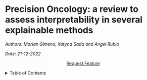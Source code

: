 
# **Precision Oncology: a review to assess interpretability in several explainable methods**
_Authors: Marian Gimeno, Katyna Sada and Angel Rubio_

_Date: 21-12-2022_

  <p align="center">
    <a href="https://github.com/KatynaSada/InterpretableAIReview/issues">Request Feature</a>
  </p>

<!-- TABLE OF CONTENTS -->
<details>
  <summary>Table of Contents</summary>
  <ol>
    <li>
      <a href="#about-the-project">About The Project</a>
      <ul>
        <li><a href="#built-with">Built With</a></li>
      </ul>
    </li>
    <li>
      
<!-- ABOUT THE PROJECT -->
# About The Project

 <p align="center"><img src="images/network.png" width="700" alt="Logo"></p>

Great efforts have been made to develop Precision Medicine (PM)-based treatments using Machine Learning. In this field, where the goal is to provide the optimal treatment for each patient based on his/her medical history and genomic characteristics, it is not sufficient to make excellent predictions. The challenge is to understand and trust the model's decisions while also being able to easily implement it. However, one of the issues with machine learning algorithms -particularly deep learning- is their lack of interpretability. This review compares six different machine learning methods to provide guidance for defining interpretability by focusing on: Accuracy, Multi-omics Capability, Explainability, and Implementability. Our selection of algorithms includes tree, regression, and kernel based methods, which we selected for their ease of interpretation for the clinician. We also included two novel explainable methods in the comparison. No significant differences in accuracy were observed when comparing the methods, but an improvement was observed when using gene expression instead of mutational status as input for these methods. We concentrated on the current intriguing challenge: model comprehension and ease of use. Our comparison suggests that the tree-based methods are the most interpretable of those tested.
      
<p align="right">(<a href="#About-The-Project">back to top</a>)</p>


### Built With

*   <a href="https://www.python.org/">
      <img src="images/python.png" width="110" alt="python" >
    </a>

<p align="right">(<a href="#About-The-Project">back to top</a>)</p>

## Loading Libraries and Packages

The first part is to load all the libraries and external functions that are required for the analysis.

```{r}

library(readxl)
library(RColorBrewer)
library(matrixStats)
library(partykit)
library(glmnet)
library(BOSO)


source("Code_Analysis/XAIfunctions_NV.R")

library(impute)
library(knitr)
library(reticulate)
library(readxl)
library(readr)
library(limma)
library(ggplot2)
library(ggpubr)
library(ggsci)
library(matrixStats)
library(maftools)
library(qvalue)
library(tibble)
library(Rtsne)
library(IHW)
library(matrixStats)
library(pheatmap)
library(DT)
library("dplyr")
library(tictoc)

source("./MOM/2022-05-24_MOM_source_Functions.R")
source("./MOM/predictMOM_ALL.R")

```




##  Load Data

Then, we will load all the data for the analysis.
Data selected was the BeatAML cohort for which we had mutational data, drug sensitivity data and gene expression data.

```{r}
# Load mutational data

gene_variants<-read_excel("./data/input/41586_2018_623_MOESM3_ESM.xlsx",
                          sheet="Table S7-Variants for Analysis")
clinical <- read_excel("./data/input/41586_2018_623_MOESM3_ESM.xlsx",
                       sheet = "Tabe S5-Clinical Summary")

# Load drug sensitivity data

Drug_response<-read_excel("./data/input/41586_2018_623_MOESM3_ESM.xlsx",
                          sheet="Table S10-Drug Responses")

# Load gene expression data

Expression <- read_excel("./data/input/41586_2018_623_MOESM3_ESM.xlsx",
                         sheet = "Table S8-Gene Counts RPKM")


```

## Pre-processing drug and mutational information 
Now it is time to pre-process the data in order to obtain two different matrices, a matrix containing all patients and their mutations available and a second matrix containing all patients and their sensitivity to the different drugs.
For doing so, we will impute the missing values in the drug matrix.

<details><summary>Click to expand</summary>


### Building the drug matrix

```{r}
# Build Drug Matrix

Drug<-matrix(data="NA",nrow=length(unique(Drug_response$inhibitor)), 
             ncol=length(unique(Drug_response$lab_id)))

colnames(Drug)<-as.character(unique(Drug_response$lab_id))
rownames(Drug)<-unique(Drug_response$inhibitor)


for(i in as.character(unique(Drug_response$lab_id))){
  ind<-which(Drug_response$lab_id==i)
  D<-as.character(Drug_response$inhibitor[ind])
  Drug[D, i]<-Drug_response$ic50[ind]
}

#Identifying missing values

is.na(Drug) <- Drug == "NA"

#change number formatting

for(i in 2:(dim(Drug)[2]-1)){
  Drug[,i]<-as.numeric(as.character(Drug[,i]))
}

```
### Building the mutations matrix

```{r}
Mutations<-matrix(0, nrow=length(unique(gene_variants$labId)), 
                  ncol=length(unique(gene_variants$symbol)))

rownames(Mutations)<-as.character(unique(gene_variants$labId))
colnames(Mutations)<-as.character(unique(gene_variants$symbol))


for(i in as.character(unique(gene_variants$labId))){
  jj<-unique(as.character(gene_variants$symbol[which(gene_variants$labId==i)]))
  Mutations[i, jj]<-1  
}

# Add Translocations 

translocations_clinical<-clinical[,c("LabId","specificDxAtAcquisition")][grep("AML with inv", clinical$specificDxAtAcquisition),]

translocations_clinical<-rbind(translocations_clinical,clinical[,c("LabId","specificDxAtAcquisition")][grep("AML with t", clinical$specificDxAtAcquisition),])

trans<-as.character(unique(translocations_clinical$specificDxAtAcquisition))
add<-matrix(0, nrow=nrow(Mutations), ncol=length(trans))
colnames(add)<-trans
rownames(add)<-rownames(Mutations)

for(j in colnames(add)){
  p<-translocations_clinical$LabId[which(translocations_clinical$specificDxAtAcquisition ==j)]
  p<-p[which(p %in% rownames(add))]
  add[p,j]<-1
}

trans<-sapply(trans, function(X){unlist(strsplit(X, split = "; "))[2]})
colnames(add)<-trans
Mutations<-cbind(Mutations,add)

```

### Unifying imputed Drug and Mutation matrices with common patients

```{r}
Drug_2<-as.matrix(t(Drug))
Mutations<-as.matrix(Mutations)

# impute missing values

if (sum(is.na(Drug_2))>0){
  Drug_3<-Drug_2[-which((rowSums(is.na(Drug_2))/dim(Drug_2)[2])>0.8),
                 -which((colSums(is.na(Drug_2))/dim(Drug_2)[1])>0.7)]
  Out<-impute.knn(as.matrix(Drug_3), k = 10, rowmax = 0.8, 
                  colmax = 0.75, maxp = 1500, rng.seed=362436069)
  Drug_4<-Out$data[, -which(colnames(Out$data) %in% c("Elesclomol","JNJ-7706621"))]
  
}else{
  Drug_4<-Drug_2[, -which(colnames(Drug_2) %in% c("Elesclomol","JNJ-7706621"))]
}


# Combining Drug and mutational Data
patients<-rownames(Mutations)[which(rownames(Mutations) %in% rownames(Drug_4))]

mut<-Mutations[patients,colSums(Mutations[patients, ])>0]
mut2<-mut[, colSums(mut)>0.01*length(patients)]

sum(colSums(mut2)<1)
rm(mut)

drug<-Drug_4[patients,]
drug<-log10(drug)-1
drug <- t(t(drug) - colMeans(drug, na.rm=T))
maximum_drug_correction<-max(drug,na.rm = T)
drug<-drug-maximum_drug_correction


# Tidying up the variables

rm(list = c("Drug_2", "Drug_3", "Drug_4", "Drug_response", "Mutations", "gene_variants"))
rm(list = c("Out", "translocations_clinical", "clinical", "add", "Drug"))
```

### Pre-process gene expresison information

```{r}
# Keep genes with the largest variance
ngenes <- 1000
Expression <- as.data.frame(Expression)
rownames(Expression) <- Expression[,2]
Expression <- Expression[,-c(1,2)]
OldExpression <- as.matrix(Expression)
sdevs <- rowSds(OldExpression)
# sdevs <- rowMedians(OldExpression)

Keep <- which(order(sdevs, decreasing = T) <= ngenes)
Expression <- Expression[Keep,]

commonPatients <- intersect(rownames(drug), colnames(Expression))

```

### Create variables for model training

```{r}
C <- drug - min(drug)
X <- mut2

Y <- exp(-.5*C) # Convert weights into pseudoprobabilities for Multinomial
Y <- Y /rowSums(Y) # Probabilities sum up one
```

</details>





## Comparison of methods with Cross-Validation

We performed a 5-fold cross-validation using the BeatAML dataset.
We trained all models with genetic variants data from 319 patients, dividing the cohort between the training samples 4-folds and testing samples the selected 1-fold.
Each of the folds were tested, and the predicted IC50\* for the 5-fold testing was compared for all the methods and compared against the Oracle -the drug with the optimum IC50\*.

We calculated the Oracle as the minimum IC50\* value for each patient.

Results from MOM and KRL were directly loaded into the workspace due to the computing limitations in R.

<details><summary>Click to expand</summary>

```{r}
set.seed(2022)
Folds <- 5
Groups <- sample(1:Folds, nrow(C), replace = T)
TratamientoMnLassoMut <- TratamientoLassoMut <- TratamientoTreeMut <- TratamientoTreeMut1 <- rep(NA, length(Groups))

for (group in 1:Folds) {
  cat("Fold: ", group, "\n")
  Dejar <- Groups != group
  Quitar <- !Dejar
  
  # TreesMut
  cat("TreesMut\n")
  treeMut <- trainTreeMut(X[Dejar,], C[Dejar,], minbucket = 10)
  TratamientoTreeMut[Quitar] <- predictTreeMut(treeMut,C[Quitar,], X[Quitar,])

  # TreesMut sqrt
  cat("TreesMut sqrt\n")
  treeMut1 <- trainTreeMut(X[Dejar,], (C[Dejar,])^.5, minbucket = 10)
  TratamientoTreeMut1[Quitar] <- predictTreeMut(treeMut1,C[Quitar,], X[Quitar,])

  # Using MnLasso
  cat("Multinomial Lasso Mut\n")
  MnLassoMut <- trainMnLasso(X[Dejar,], Y[Dejar,])
  TratamientoMnLassoMut[Quitar] <- predictMnLasso(MnLassoMut,X[Quitar,])

  # Using Lasso
  cat("Lasso Mut\n")
  LassoMut <- trainLasso(X[Dejar,], C[Dejar,])
  TratamientoLassoMut[Quitar] <- predictLasso(LassoMut,X[Quitar,])

}

# Use same groups as previously
TratamientoBOSOMut <- rep(NA, length(Groups))

for (group in 1:Folds) {
  cat("Fold: ", group, "\n")
  Dejar <- Groups != group
  Quitar <- !Dejar
  BOSOMut <- trainBOSO(X[Dejar,], C[Dejar,],maxVarsBlock = 10, standardize=F, IC = "eBIC")
  TratamientoBOSOMut[Quitar] <- predictBOSO(BOSOMut, X[Quitar,])
}

load("./data/output/mom_COMPARISON.RData")

# KRL
KRL_results_cv <- read_csv("data/output/KRL_results_5cv_samples_prediction.csv")
KRL_all<-read_csv("data/output/KRL_results_all_samples_prediction.csv")

KRL_results_cv<-KRL_results_cv[which(KRL_results_cv$Patients %in% rownames(mut2)),]
KRL_all<-KRL_all[which(KRL_all$Patients %in% rownames(mut2)),]

KRL_results_cv<-KRL_results_cv[which(KRL_results_cv$DrugName %in% colnames(drug)),]
KRL_all<-KRL_all[which(KRL_all$DrugName %in% colnames(drug)),]


KRL_all$`Best Drug`<-KRL_all$`Best Drug`+1
KRL_results_cv$Drug<-KRL_results_cv$Drug+1


KRL_all$IC50<-C[cbind(KRL_all$Patients, KRL_all$DrugName)]
KRL_results_cv$IC50<-C[cbind(KRL_results_cv$Patients, KRL_results_cv$DrugName)]


TratamientoOracle <- apply(C, 1, which.min)
```

### Plotting BeatAML Cross-validation Results and comparing means difference

```{r}

Tratamiento_plot<-data.frame(Method="ORACLE", IC50=C[cbind(1:nrow(C),TratamientoOracle)])
Tratamiento_plot<-rbind(Tratamiento_plot,data.frame(Method="TreeMut", IC50=C[cbind(1:nrow(C), TratamientoTreeMut)]))
Tratamiento_plot<-rbind(Tratamiento_plot,data.frame(Method="TreeMutSqrt", IC50=C[cbind(1:nrow(C), TratamientoTreeMut1)]))
Tratamiento_plot<-rbind(Tratamiento_plot,data.frame(Method="Multinomial", IC50=C[cbind(1:nrow(C), TratamientoMnLassoMut)]))
Tratamiento_plot<-rbind(Tratamiento_plot,data.frame(Method="LassoMut", IC50=C[cbind(1:nrow(C), TratamientoLassoMut)]))
Tratamiento_plot<-rbind(Tratamiento_plot,data.frame(Method="BOSOMut", IC50=C[cbind(1:nrow(C), TratamientoBOSOMut)]))
Tratamiento_plot<-rbind(Tratamiento_plot,data.frame(Method="MOM", IC50=MOM$IC50))
Tratamiento_plot<-rbind(Tratamiento_plot,data.frame(Method="KRL", IC50=KRL_results_cv$IC50))


Tratamiento_plot$Method<-factor(Tratamiento_plot$Method, levels=c("ORACLE", "MOM", "BOSOMut", "TreeMutSqrt", "LassoMut", "TreeMut", "Multinomial","KRL"))

ggplot(Tratamiento_plot, aes(x=Method, y=IC50, fill=Method))+geom_violin()+
  theme_bw()+scale_fill_npg()+ylab("IC50*")+ggtitle("BeatAML 5-fold Cross Validation")

ggplot(Tratamiento_plot, aes(x=Method, y=IC50, fill=Method))+geom_boxplot()+
  theme_bw()+scale_fill_npg()+ylab("IC50*")+theme(text = element_text(size = 15)) 


wilcox.test(Tratamiento_plot$IC50[Tratamiento_plot$Method=="ORACLE"], 
            Tratamiento_plot$IC50[Tratamiento_plot$Method=="MOM"], alternative="less")
wilcox.test(Tratamiento_plot$IC50[Tratamiento_plot$Method=="ORACLE"], 
            Tratamiento_plot$IC50[Tratamiento_plot$Method=="BOSOMut"], alternative="less")
wilcox.test(Tratamiento_plot$IC50[Tratamiento_plot$Method=="ORACLE"], 
            Tratamiento_plot$IC50[Tratamiento_plot$Method=="TreeMutSqrt"], alternative="less")
wilcox.test(Tratamiento_plot$IC50[Tratamiento_plot$Method=="ORACLE"], 
            Tratamiento_plot$IC50[Tratamiento_plot$Method=="LassoMut"], alternative="less")
wilcox.test(Tratamiento_plot$IC50[Tratamiento_plot$Method=="ORACLE"], 
            Tratamiento_plot$IC50[Tratamiento_plot$Method=="TreeMut"], alternative="less")
wilcox.test(Tratamiento_plot$IC50[Tratamiento_plot$Method=="ORACLE"], 
            Tratamiento_plot$IC50[Tratamiento_plot$Method=="Multinomial"], alternative="less")
wilcox.test(Tratamiento_plot$IC50[Tratamiento_plot$Method=="ORACLE"], 
            Tratamiento_plot$IC50[Tratamiento_plot$Method=="KRL"], alternative="less")

```


</details>


## Independent Cohort Validation

One of the main challenges of Machine Learning, including Precision Medicine, is generalization, i.e. the ability to adapt to new, previously unseen data.
All the methods were tested on the GDSC AML dataset to check their generalization ability.
The models were trained using the BeatAML dataset and were used to predict the optimal drug for AML cell lines from GDSC using its mutation files.
Each of the cell lines was recommended a drug, we compared the all-samples IC50 for all the models and against the Oracle (the drug with the minimum IC50 for each cell line).

<details><summary>Click to expand</summary>
### Training models in complete BeatAML data and timing

We trained the models in BeatAML cohort and measured the training time for each model except KRL and MOM, that were meassured independently.
Technical implementation refers to the computational burden and software that the method requires.Despite it could be considered less important, some of the algorithms require hours of computing time for the BeatAML of the subset of AML samples in GDSC -that be considered to be small/medium size.

```{r}
# Train with all the data

# TreesMut
cat("TreesMut\n")
tic()
treeMut_All <- trainTreeMut(X, C, minbucket = 10)
TratamientoTreeMut_ALL <- predictTreeMut(treeMut_All,C, X)
toc()

# TreesMut sqrt
cat("TreesMut sqrt\n")
tic()
treeMut1_All <- trainTreeMut(X, (C)^.5, minbucket = 10)
TratamientoTreeMut1_All <- predictTreeMut(treeMut1_All,C, X)
toc()

# Using MnLasso
cat("Multinomial Lasso Mut\n")
tic()
MnLassoMut_All <- trainMnLasso(X, Y)
TratamientoMnLassoMut_All <- predictMnLasso(MnLassoMut_All,X)
toc()

# Using Lasso
cat("Lasso Mut\n")
tic()
LassoMut_All <- trainLasso(X, C)
TratamientoLassoMut_All <- predictLasso(LassoMut_All,X)
toc()


# Use same groups as previously
TratamientoBOSOMut_All <- rep(NA, length(Groups))
tic()
BOSOMut_All <- trainBOSO(X, C,maxVarsBlock = 10, standardize=F, IC = "eBIC")
TratamientoBOSOMut_All <- predictBOSO(BOSOMut_All, X)
toc()

```

### Validation in GDSC

The models were trained using the BeatAML dataset and were used to predict the optimal drug for AML cell lines from GDSC using its mutation files.
Each of the cell lines was recommended a drug, we compared the all-samples IC50 for all the models and against the Oracle (the drug with the minimum IC50 for each cell line).
The function `predictMOM_ALL`.
Applies the decision tree generated by MOM in AML.

#### Load GDSC and CCLE data

```{r}
GDSC1_ESS<-read.csv("./data/input/LAML_IC_Wed Nov 24 10_31_42 2021.csv")
GDSC1_MUT<-read.csv("./data/input/LAML_Genetic_feature_variant_Wed Nov 24 GDSC1.csv")



load("./data/input/DEMETER2/Processed/new_CCLE_DEMETER2_20Q3_SYNLETHDB_data_v1.Rdata")
CCLE_mutation_data <- demeter2_mut

CCLE_mutation_data[c("MV411_HAEMATOPOIETIC_AND_LYMPHOID_TISSUE","NOMO1_HAEMATOPOIETIC_AND_LYMPHOID_TISSUE","OCIAML2_HAEMATOPOIETIC_AND_LYMPHOID_TISSUE"),"TP53"]   <- 1
CCLE_mutation_data["HL60_HAEMATOPOIETIC_AND_LYMPHOID_TISSUE","KDM6A"]  <- 1
CCLE_mutation_data[c("MOLM13_HAEMATOPOIETIC_AND_LYMPHOID_TISSUE","MV411_HAEMATOPOIETIC_AND_LYMPHOID_TISSUE"),"FLT3"]   <- 1
CCLE_mutation_data["NOMO1_HAEMATOPOIETIC_AND_LYMPHOID_TISSUE","KRAS"]   <- 1

rm(demeter2_mut, demeter2_scores, demeter2_fus)




```

#### Biomarker Pre-processing

We build the mutations matrix and complete that information with CCLE mutational data.

```{r}
# Biomarker pre-processing and adding CCLE information

aux_gdsc<-data.frame(cell_line_name="ME-1",
                     cosmic_sample_id="1330942",
                     gdsc_desc1="blood",
                     gdsc_desc2="acute_myeloid_leukaemia",
                     tcga_desc="LAML",
                     genetic_feature="CBFB-MYH11_mut",
                     is_mutated="1",
                     recurrent_gain_loss=NA,
                     genes_in_segment=NA)

BMVal<-rbind(GDSC1_MUT,aux_gdsc)

BMVal$cell_line_name<-sapply(BMVal$cell_line_name, FUN=function(X){return(paste(unlist(strsplit(X, split="-")), collapse=""))})

BMVal$cell_line_name<-paste0(BMVal$cell_line_name, "_HAEMATOPOIETIC_AND_LYMPHOID_TISSUE")


BM_matrix<-matrix(0,
                  nrow=length(unique(BMVal$cell_line_name)), 
                  ncol=ncol(mut2))

colnames(BM_matrix)<-colnames(mut2)
rownames(BM_matrix)<-as.character(unique(BMVal$cell_line_name))

for(k in 1:nrow(BM_matrix)){
  c<-rownames(BM_matrix)[k]
  for(m in 1:ncol(BM_matrix)){
    bm_ccle<-colnames(BM_matrix)[m]
    bm<-paste0(bm_ccle, "_mut")
    aux<-BMVal$is_mutated[which(BMVal$cell_line_name==c & BMVal$genetic_feature==bm)]
    
    if((bm_ccle %in% colnames(CCLE_mutation_data))&& (c %in% rownames(CCLE_mutation_data))){
      aux_ccle<-CCLE_mutation_data[c, bm_ccle]
    }else{
      aux_ccle<-NULL
    }
    if(length(aux_ccle)<1 && length(aux)<1){next}
    if(max(aux,aux_ccle)==1){
      BM_matrix[k,m]<-as.numeric(max(aux,aux_ccle))
    }
    aux<-NULL
    aux_ccle<-NULL
  }
}


BM_matrix<-BM_matrix[,match( colnames(BM_matrix),colnames(mut2))]
# colnames(BM_matrix)<-sapply(colnames(BM_matrix), FUN=function(X){return(unlist(strsplit(X, split="_"))[1])})

Mutations_AML_GDSC<-BM_matrix


```

#### Drug information pre-processing

```{r}

GDSC1_ESS$Cell.line.name<-sapply(GDSC1_ESS$Cell.line.name, FUN=function(X){return(paste(unlist(strsplit(X, split="-")), collapse=""))})

GDSC1_ESS$Cell.line.name<-paste0(GDSC1_ESS$Cell.line.name, "_HAEMATOPOIETIC_AND_LYMPHOID_TISSUE")



Ess_matrix<-matrix(50000,
                   nrow=length(unique(GDSC1_ESS$Cell.line.name)), 
                   ncol=length(unique(GDSC1_ESS$Drug.name)))


colnames(Ess_matrix)<-as.character(unique(GDSC1_ESS$Drug.name))
rownames(Ess_matrix)<-as.character(unique(GDSC1_ESS$Cell.line.name))

for(k in 1:nrow(Ess_matrix)){
  c<-rownames(Ess_matrix)[k]
  for(m in 1:ncol(Ess_matrix)){
    d<-colnames(Ess_matrix)[m]
    aux<-GDSC1_ESS$IC50[which(GDSC1_ESS$Cell.line.name==c & GDSC1_ESS$Drug.name==d)]
    aux<-mean(as.numeric(aux))
    if(length(aux)<1){next}
    Ess_matrix[k,m]<-aux
    aux<-NULL
  }
}

Ess_matrix[Ess_matrix=="NaN"]<-NA
# Impute Missing Data for Validation

Ess_matrix<-Ess_matrix[-which((rowSums(is.na(Ess_matrix))/dim(Ess_matrix)[2])>0.8),
                       -which((colSums2(is.na(Ess_matrix))/dim(Ess_matrix)[1])>0.70)]


Out_gdsc<-impute.knn(as.matrix(Ess_matrix), k = 10, rowmax = 0.75, 
                     colmax = 0.8, maxp = 1500, rng.seed=362436069)

colnames(Out_gdsc$data)[which(colnames(Out_gdsc$data)=="Venotoclax")]<-"Venetoclax"

GDSC_AML<-Out_gdsc$data
GDSC_AML<-t(t(GDSC_AML)-colMeans(GDSC_AML))

drugsGDSC<-sapply(colnames(C), FUN=function(X){return(unlist(strsplit(X, split=" "))[1])})

GDSC_AML<-GDSC_AML[,na.omit(match(drugsGDSC, colnames(GDSC_AML)))]

colnamesGDSC<-colnames(C)[match(colnames(GDSC_AML),drugsGDSC)]


colnames(GDSC_AML)<-colnamesGDSC


GDSC_AML<-GDSC_AML[which(rownames(GDSC_AML) %in% rownames(Mutations_AML_GDSC)),]
GDSC_AML<-GDSC_AML[match(rownames(Mutations_AML_GDSC), rownames(GDSC_AML)),]


identical(rownames(GDSC_AML), rownames(Mutations_AML_GDSC))

```

#### Make Predictions with the models

We used the models trained in BeatAML to predict over GDSC.

```{r}
identical(colnames(Mutations_AML_GDSC), colnames(mut2)) #TRUE


Guideline_TreeMutSqrt<-predictTreeMut(treeMut1_All,C, Mutations_AML_GDSC)
Guideline_TreeMutSqrt<-colnames(C)[Guideline_TreeMutSqrt]


Guideline_BOSO<-predictBOSO(BOSOMut_All,Mutations_AML_GDSC)
Guideline_BOSO<-colnames(C)[Guideline_BOSO]

Guideline_TreeMut<-predictTreeMut(treeMut_All,C, Mutations_AML_GDSC)
Guideline_TreeMut<-colnames(C)[Guideline_TreeMut]

Guideline_Multinomial<-predictMnLasso(MnLassoMut_All, Mutations_AML_GDSC)
Guideline_Multinomial<-colnames(C)[Guideline_Multinomial]

Guideline_Lasso<-predictLasso(LassoMut_All, Mutations_AML_GDSC)
Guideline_Lasso<-colnames(C)[Guideline_Lasso]

Guideline_MOM<-predictMOM_ALL(Mutations_AML_GDSC)
Guideline_MOM<-colnames(C)[Guideline_MOM$Treatment]

Guideline_KRL<-read_csv("data/output/KRL_GDSC_pred.csv")
Guideline_KRL$DrugName[which(!(Guideline_KRL$DrugName %in% colnames(C)))]<-NA
Guideline_KRL<-Guideline_KRL$DrugName

```

#### Obtain Prediction IC50 values

We will now obtain the GDSC IC50 values corresponding to the predicted treatments

```{r}
# Validate the Guidelines..................................................

identical(rownames(GDSC_AML), rownames(Mutations_AML_GDSC)) # TRUE


GDSC_IC50<-data.frame(CL=rownames(Mutations_AML_GDSC),
                      TreeMut=NA,
                      TreeMutSqrt=NA,
                      MnLasso=NA,
                      BOSO=NA,
                      Lasso=NA,
                      MOM=NA,
                      KRL=NA,
                      ORACLE=NA)

for(i in 1:nrow(GDSC_IC50)){
  CL<-GDSC_IC50$CL[i]
  
  # TreeMut
  dtreeMut<-Guideline_TreeMut[i]
  if(dtreeMut %in% colnames(GDSC_AML)){
    GDSC_IC50$TreeMut[i]<-GDSC_AML[CL,dtreeMut]
  }
  
  
  # TreeMutSqrt
  dtreeMutSQrt<-Guideline_TreeMutSqrt[i]
  GDSC_IC50$TreeMutSqrt[i]<-GDSC_AML[CL,dtreeMutSQrt]
  
  # Multinomial
  dMultinomial<-Guideline_Multinomial[i]
  if(dMultinomial %in% colnames(GDSC_AML)){
    GDSC_IC50$MnLasso[i]<-GDSC_AML[CL,dMultinomial]
  }
  
  
  
  # BOSO
  dBOSO<-Guideline_BOSO[i]
  if(dBOSO %in% colnames(GDSC_AML)){
    GDSC_IC50$BOSO[i]<-GDSC_AML[CL,dBOSO]
  }
  
  
  
  # Lasso
  dLasso<-Guideline_Lasso[i]
  if(dLasso %in% colnames(GDSC_AML)){
    GDSC_IC50$Lasso[i]<-GDSC_AML[CL,dLasso]
  }
  
  #MOM
  dMOM<-Guideline_MOM[i]
  GDSC_IC50$MOM[i]<-GDSC_AML[CL,dMOM]
  
  #KRL
  dKRL<-Guideline_KRL[i]
  if(dKRL %in% colnames(GDSC_AML)){
    GDSC_IC50$KRL[i]<-GDSC_AML[CL,dKRL]
  }
  
  #ORACLE
  GDSC_IC50$ORACLE[i]<-min(GDSC_AML[CL,])
  

}

rownames(GDSC_IC50)<-GDSC_IC50$CL

```

#### Plotting GDSC Validation

```{r}
Validation_plot<-data.frame(Dataset=rep("GDSC", nrow(GDSC_IC50)*8), 
                                                   CellLine=rep(rownames(GDSC_IC50),8),
                                                   Method=rep(colnames(GDSC_IC50[,-1]), each=nrow(GDSC_IC50)), 
                                                   IC50=unlist(GDSC_IC50[,-1]))


rownames(Validation_plot)<-1:nrow(Validation_plot)

mycomparisons<-combn(unique(Validation_plot$Method),2)
mycomparisons<-as.list(data.frame(mycomparisons))
mycomparisons<-mycomparisons[-grep("ORACLE",mycomparisons)]


Plotting<-Validation_plot[Validation_plot$Dataset=="GDSC",]


library(ggsci)

Plotting$Method<-factor(Plotting$Method, levels=c("ORACLE", "MOM", "BOSO", "TreeMutSqrt", "Lasso", "TreeMut", "MnLasso", "KRL"))

g1_gdsc<-ggplot(Plotting, aes(x=Method, y=IC50, fill=Method))+geom_violin()+
  theme_bw()+scale_fill_npg()+ylab("GDSC IC50")+ggtitle("GDSC")

g2_gdsc<-ggplot(Plotting, aes(x=Method, y=IC50, fill=Method))+geom_boxplot()+
  theme_bw()+scale_fill_npg()+ylab("GDSC IC50")+ggtitle("GDSC")

g1_gdsc
g2_gdsc

```
</details>



## Intragroup Validation

We compared whether the IC50\* of a drug in patients in whom it was recommended was lower than the IC50\* in patients in whom it was not recommended.
Using this information we compared the sensitivity to a drug for a specific group against the sensitivity to that drug for the rest of the samples by using a 2-tailed Wilcoxon test.
This analysis was performed both for the BeatAML dataset (training dataset) and the GDSC AML cell lines cohort (predicted dataset).

<details><summary>Click to expand</summary>
### Obtaining MOM and KRL predicitions in all samples

```{r}
TratamientoMOM_All<-predictMOM_ALL(mut2)
identical(TratamientoMOM_All$CLs, rownames(C)) # TRUE

TratamientoKRL_All<- read_csv("data/output/KRL_results_all_samples_prediction.csv", show_col_types = FALSE)
TratamientoKRL_All<-TratamientoKRL_All[which(TratamientoKRL_All$Patients %in% rownames(mut2)),]
TratamientoKRL_All$DrugName[which(!(TratamientoKRL_All$DrugName %in% colnames(C)))]<-NA

```

</details>


### Intragroup Validation in BeatAML

<details><summary>Click to expand</summary>
```{r}
# 1. BeatAML--------------------------------------------------------------------

Validation_Beat<-data.frame(patients=rep(rownames(C),7),
                            drug=c(colnames(C)[TratamientoTreeMut_ALL],
                                   colnames(C)[TratamientoTreeMut1_All],
                                   colnames(C)[TratamientoMnLassoMut_All],
                                   colnames(C)[TratamientoLassoMut_All],
                                   colnames(C)[TratamientoBOSOMut_All],
                                   colnames(C)[TratamientoMOM_All$Treatment],
                                   TratamientoKRL_All$DrugName), 
                            IC50=c(C[cbind(1:nrow(C), TratamientoTreeMut_ALL)],
                                   C[cbind(1:nrow(C), TratamientoTreeMut1_All)],
                                   C[cbind(1:nrow(C), TratamientoMnLassoMut_All)],
                                   C[cbind(1:nrow(C), TratamientoLassoMut_All)],
                                   C[cbind(1:nrow(C), TratamientoBOSOMut_All)],
                                   C[cbind(1:nrow(C), TratamientoMOM_All$Treatment)],
                                   C[cbind(TratamientoKRL_All$Patients,TratamientoKRL_All$DrugName )]),
                            Method=rep(unique(Tratamiento_plot$Method[!(Tratamiento_plot$Method=="ORACLE")]), each=nrow(C)))


```

#### MOM

```{r}

Plot_aux<-Validation_Beat[Validation_Beat$Method=="MOM",]

MOM_plots<-NULL

for(j in 1:length(unique(Plot_aux$drug))){
  d<-unique(Plot_aux$drug)[j]
  ind<-Plot_aux$drug==d
  plotDrug<-data.frame(Drug=j,
                       drugname=d,
                       Patients=Plot_aux$patients,
                       IC50=NA,
                       Recommended="No")
  
  plotDrug$Recommended[ind]<-"Yes"
  plotDrug$IC50[ind]<-Plot_aux$IC50[ind]
  plotDrug$IC50[!ind]<-C[!ind, d]
  plotDrug$Recommended[!ind]<-"NO"
  
  MOM_plots<-rbind(MOM_plots,plotDrug)
  
}

gg1_validation_beat<-ggplot(MOM_plots, aes(x=Recommended, y=IC50, fill=Recommended))+
  geom_boxplot()+facet_wrap(~drugname)+theme_bw()+
  scale_fill_npg()+stat_compare_means(vjust = 1)+ylab("IC50*")+ggtitle("MOM")

gg1_validation_beat
```

#### TreeMut

```{r}
# TREE MUT

Plot_aux<-Validation_Beat[Validation_Beat$Method=="TreeMut",]

Tree_plots<-NULL

for(j in 1:length(unique(Plot_aux$drug))){
  d<-unique(Plot_aux$drug)[j]
  ind<-Plot_aux$drug==d
  plotDrug<-data.frame(Drug=j,
                       drugname=d,
                       Patients=Plot_aux$patients,
                       IC50=NA,
                       Recommended="No")
  
  plotDrug$Recommended[ind]<-"Yes"
  plotDrug$IC50[ind]<-Plot_aux$IC50[ind]
  plotDrug$IC50[!ind]<-C[!ind, d]
  plotDrug$Recommended[!ind]<-"NO"
  
  Tree_plots<-rbind(Tree_plots,plotDrug)
  
}

gg3_validation_beat<-ggplot(Tree_plots, aes(x=Recommended, y=IC50, fill=Recommended))+
  geom_boxplot()+facet_wrap(~drugname)+theme_bw()+scale_fill_npg()+
  stat_compare_means()+ylab("IC50*")+ggtitle("TreeMut")
gg3_validation_beat

```

#### TreeMutSqrt

```{r}
# TREE MUT SQRT

Plot_aux<-Validation_Beat[Validation_Beat$Method=="TreeMutSqrt",]

TreeSQR_plots<-NULL

for(j in 1:length(unique(Plot_aux$drug))){
  d<-unique(Plot_aux$drug)[j]
  ind<-Plot_aux$drug==d
  plotDrug<-data.frame(Drug=j,
                       drugname=d,
                       Patients=Plot_aux$patients,
                       IC50=NA,
                       Recommended="No")
  
  plotDrug$Recommended[ind]<-"Yes"
  plotDrug$IC50[ind]<-Plot_aux$IC50[ind]
  plotDrug$IC50[!ind]<-C[!ind, d]
  plotDrug$Recommended[!ind]<-"NO"
  
  TreeSQR_plots<-rbind(TreeSQR_plots,plotDrug)
  
}

gg4_validation_beat<-ggplot(TreeSQR_plots, aes(x=Recommended, y=IC50, fill=Recommended))+
  geom_boxplot()+facet_wrap(~drugname)+theme_bw()+scale_fill_npg()+
  stat_compare_means()+ylab("IC50*")+ggtitle("TreeMutSqrt")

gg4_validation_beat
```

#### BOSO

```{r}
#BOSO

Plot_aux<-Validation_Beat[Validation_Beat$Method=="BOSOMut",]

BOSO_plots<-NULL

for(j in 1:length(unique(Plot_aux$drug))){
  d<-unique(Plot_aux$drug)[j]
  ind<-Plot_aux$drug==d
  plotDrug<-data.frame(Drug=j,
                       drugname=d,
                       Patients=Plot_aux$patients,
                       IC50=NA,
                       Recommended="No")
  
  plotDrug$Recommended[ind]<-"Yes"
  plotDrug$IC50[ind]<-Plot_aux$IC50[ind]
  plotDrug$IC50[!ind]<-C[!ind, d]
  plotDrug$Recommended[!ind]<-"NO"
  
  BOSO_plots<-rbind(BOSO_plots,plotDrug)
  
}

gg2_validation_beat<-ggplot(BOSO_plots, aes(x=Recommended, y=IC50, fill=Recommended))+
  geom_boxplot()+facet_wrap(~drugname)+theme_bw()+scale_fill_npg()+
  stat_compare_means(vjust = 1)+ylab("IC50*")+ggtitle("BOSO")

gg2_validation_beat

```

#### Multinomial

```{r}
# MULTINOMIAL

Plot_aux<-Validation_Beat[Validation_Beat$Method=="Multinomial",]

MnLasso_plots<-NULL

for(j in 1:length(unique(Plot_aux$drug))){
  d<-unique(Plot_aux$drug)[j]
  ind<-Plot_aux$drug==d
  plotDrug<-data.frame(Drug=j,
                       drugname=d,
                       Patients=Plot_aux$patients,
                       IC50=NA,
                       Recommended="No")
  
  plotDrug$Recommended[ind]<-"Yes"
  plotDrug$IC50[ind]<-Plot_aux$IC50[ind]
  plotDrug$IC50[!ind]<-C[!ind, d]
  plotDrug$Recommended[!ind]<-"NO"
  
  MnLasso_plots<-rbind(MnLasso_plots,plotDrug)
  
}

gg5_validation_beat<-ggplot(MnLasso_plots, aes(x=Recommended, y=IC50, fill=Recommended))+
  geom_boxplot()+facet_wrap(~drugname)+theme_bw()+scale_fill_npg()+
  stat_compare_means(vjust=1)+ylab("IC50*")+ggtitle("Multinomial")
gg5_validation_beat
```

#### KRL

```{r}
# KRL

Plot_aux<-Validation_Beat[Validation_Beat$Method=="KRL",]

KRL_plots<-NULL

for(j in 1:length(unique(Plot_aux$drug))){
  d<-unique(Plot_aux$drug)[j]
  if(is.na(d)){next}
  ind<-na.omit(Plot_aux$drug==d)
  plotDrug<-data.frame(Drug=j,
                       drugname=d,
                       Patients=Plot_aux$patients,
                       IC50=NA,
                       Recommended="No")
  
  plotDrug$Recommended[ind]<-"Yes"
  plotDrug$IC50[ind]<-Plot_aux$IC50[ind]
  plotDrug$IC50[!ind]<-C[!ind, d]
  plotDrug$Recommended[!ind]<-"NO"
  
 KRL_plots<-rbind(KRL_plots,plotDrug)
  
}

gg7_validation_beat<-ggplot(KRL_plots, aes(x=Recommended, y=IC50, fill=Recommended))+
  geom_boxplot()+facet_wrap(~drugname)+theme_bw()+scale_fill_npg()+
  stat_compare_means(vjust=1)+ylab("IC50*")+ggtitle("KRL")

gg7_validation_beat
```
</details>


### Intragroup Validation in GDSC


<details><summary>Click to expand</summary>
```{r}
identical(colnames(Mutations_AML_GDSC), colnames(mut2)) #TRUE


Guideline_TreeMutSqrt<-predictTreeMut(treeMut1_All,C, Mutations_AML_GDSC)
Guideline_TreeMutSqrt<-colnames(C)[Guideline_TreeMutSqrt]


Guideline_BOSO<-predictBOSO(BOSOMut_All,Mutations_AML_GDSC)
Guideline_BOSO<-colnames(C)[Guideline_BOSO]

Guideline_TreeMut<-predictTreeMut(treeMut_All,C, Mutations_AML_GDSC)
Guideline_TreeMut<-colnames(C)[Guideline_TreeMut]

Guideline_Multinomial<-predictMnLasso(MnLassoMut_All, Mutations_AML_GDSC)
Guideline_Multinomial<-colnames(C)[Guideline_Multinomial]

Guideline_Lasso<-predictLasso(LassoMut_All, Mutations_AML_GDSC)
Guideline_Lasso<-colnames(C)[Guideline_Lasso]

Guideline_MOM<-predictMOM_ALL(Mutations_AML_GDSC)
Guideline_MOM<-colnames(C)[Guideline_MOM$Treatment]

Guideline_KRL<-read_csv("data/output/KRL_GDSC_pred.csv")
Guideline_KRL$DrugName[which(!(Guideline_KRL$DrugName %in% colnames(C)))]<-NA
Guideline_KRL<-Guideline_KRL$DrugName

Validation_GDSC<-data.frame(patients=rep(rownames(GDSC_AML),7),
                            drug=c(Guideline_TreeMut,
                                   Guideline_TreeMutSqrt,
                                   Guideline_Multinomial,
                                   Guideline_Lasso,
                                   Guideline_BOSO,
                                   Guideline_MOM, 
                                   Guideline_KRL), 
                            IC50=NA,
                            Method=rep(unique(Tratamiento_plot$Method[!(Tratamiento_plot$Method=="ORACLE")]), each=nrow(GDSC_AML)))




```

#### MOM

```{r}
# MOM

Plot_aux<-Validation_GDSC[Validation_GDSC$Method=="MOM",]

MOM_plots<-NULL

for(j in 1:length(unique(Plot_aux$drug))){
  d<-unique(Plot_aux$drug)[j]
  ind<-Plot_aux$drug==d
  plotDrug<-data.frame(Drug=j,
                       drugname=d,
                       Patients=Plot_aux$patients,
                       IC50=NA,
                       Recommended="No")
  
  plotDrug$Recommended[ind]<-"Yes"
  plotDrug$IC50[ind]<-GDSC_AML[ind,d]
  plotDrug$IC50[!ind]<-GDSC_AML[!ind, d]
  plotDrug$Recommended[!ind]<-"No"
  
  MOM_plots<-rbind(MOM_plots,plotDrug)
  
}

MOM_plots$Recommended<-factor(MOM_plots$Recommended, levels=c("No", "Yes"))

gg1_validation_gdsc<-ggplot(MOM_plots, aes(x=Recommended, y=IC50, fill=Recommended))+
  geom_boxplot()+facet_wrap(~drugname)+theme_bw()+scale_fill_manual(values=c("#999999", "#E69F00"))+
  stat_compare_means()+ylab("IC50*")+ggtitle("MOM")

gg1_validation_gdsc

```

#### TreeMut

```{r}
# TREE MUT

Plot_aux<-Validation_GDSC[Validation_GDSC$Method=="TreeMut",]

Tree_plots<-NULL

for(j in 1:length(unique(Plot_aux$drug))){
  d<-unique(Plot_aux$drug)[j]
  ind<-Plot_aux$drug==d
  plotDrug<-data.frame(Drug=j,
                       drugname=d,
                       Patients=Plot_aux$patients,
                       IC50=NA,
                       Recommended="No")
  
  plotDrug$Recommended[ind]<-"Yes"
  if(d %in% colnames(GDSC_AML)){
    plotDrug$IC50[ind]<-GDSC_AML[ind,d]
    plotDrug$IC50[!ind]<-GDSC_AML[!ind, d]
    plotDrug$Recommended[!ind]<-"No"
  }
  
  
  Tree_plots<-rbind(Tree_plots,plotDrug)
  
}

gg3_validation_gdsc<-ggplot(Tree_plots, aes(x=Recommended, y=IC50, fill=Recommended))+
  geom_boxplot()+facet_wrap(~drugname)+theme_bw()+scale_fill_manual(values=c("#999999", "#E69F00"))+
  stat_compare_means()+ylab("IC50*")+ggtitle("TreeMut")

gg3_validation_gdsc
```

#### TreeMutSqrt

```{r}
# TREE MUT SQRT

Plot_aux<-Validation_GDSC[Validation_GDSC$Method=="TreeMutSqrt",]

TreeSQR_plots<-NULL

for(j in 1:length(unique(Plot_aux$drug))){
  d<-unique(Plot_aux$drug)[j]
  ind<-Plot_aux$drug==d
  plotDrug<-data.frame(Drug=j,
                       drugname=d,
                       Patients=Plot_aux$patients,
                       IC50=NA,
                       Recommended="No")
  if(d %in% colnames(GDSC_AML)){
    plotDrug$Recommended[ind]<-"Yes"
    plotDrug$IC50[ind]<-GDSC_AML[ind,d]
    plotDrug$IC50[!ind]<-GDSC_AML[!ind, d]
    plotDrug$Recommended[!ind]<-"No"
  }

  
  TreeSQR_plots<-rbind(TreeSQR_plots,plotDrug)
  
}

gg4_validation_gdsc<-ggplot(TreeSQR_plots, aes(x=Recommended, y=IC50, fill=Recommended))+
  geom_boxplot()+facet_wrap(~drugname)+theme_bw()+scale_fill_manual(values=c("#999999", "#E69F00"))+
  stat_compare_means()+ylab("IC50*")+ggtitle("TreeMutSqrt")

gg4_validation_gdsc
```
</details>



## Multiomics in BeatAML

Some of the methods only accept as input binary variables.
Although, genomic variants can be transformed into binary variables, gene expression, methylation, or openness of the chromatin are intrinsically continuous variables.
We have included a table showing whether the algorithm accepts only binary inputs (genomic variants only) or whether it also accepts continuous data (gene expression, methylation, etc.).
For the methods that accept continuous variables, we assessed the performance of the predictions (5-fold cross-validation) in the BeatAML dataset using both data sources.
We state the statistical significance using a 2-tail Wilcoxon's test comparing the IC50\* using as input either genetic variants or gene expression.

<details><summary>Click to expand</summary>
### Load expression data

```{r}
# # Read expression data
Expression <- read_excel("./data/input/41586_2018_623_MOESM3_ESM.xlsx",
                         sheet = "Table S8-Gene Counts RPKM")

# Keep genes with the largest variance
ngenes <- 1000
Expression <- as.data.frame(Expression)
rownames(Expression) <- Expression[,2]
Expression <- Expression[,-c(1,2)]
OldExpression <- as.matrix(Expression)
sdevs <- rowSds(OldExpression)
# sdevs <- rowMedians(OldExpression)

Keep <- which(order(sdevs, decreasing = T) <= ngenes)
Expression <- Expression[Keep,]

commonPatients <- intersect(rownames(C), colnames(Expression))
Expression <- Expression[,commonPatients]
Expression <- t(Expression)

C <- C[commonPatients, ]
X<-mut2
X<-X[commonPatients, ]
Y <- exp(-.5*C) # Convert weights into pseudoprobabilities
Y <- Y /rowSums(Y) # Probabilities sum up one
```

### Train Models with Expression Data

```{r}
library(robustbase)
set.seed(2022)
Folds <- 5
Groups <- sample(1:Folds, nrow(C), replace = T)
TratamientoMnLasso <- TratamientoLasso <- TratamientoTree <- TratamientoTree1 <- rep(NA, length(Groups))
TratamientoMnLassoMut <- TratamientoLassoMut <- TratamientoTreeMut <- TratamientoTreeMut1 <- rep(NA, length(Groups))

for (group in 1:Folds) {
  cat("Fold: ", group, "\n")
  Dejar <- Groups != group
  Quitar <- !Dejar

  # Trees
  cat("Trees\n")
  tree <- trainTree(Expression[Dejar,], C[Dejar,], minbucket = 20)
  TratamientoTree[Quitar] <- predictTree(tree,C[Quitar,], Expression[Quitar,])

  # Trees sqrt
  cat("Trees sqrt\n")
  tree1 <- trainTree(Expression[Dejar,], (C[Dejar,])^.5, minbucket = 20)
  TratamientoTree1[Quitar] <- predictTree(tree1,C[Quitar,], Expression[Quitar,])

  # Using MnLasso
  cat("Multinomial Lasso\n")
  MnLasso <- trainMnLasso(Expression[Dejar,], Y[Dejar,])
  TratamientoMnLasso[Quitar] <- predictMnLasso(MnLasso,Expression[Quitar,])

  # Using Lasso
  cat("Lasso\n")
  Lasso <- trainLasso(Expression[Dejar,], C[Dejar,])
  TratamientoLasso[Quitar] <- predictMnLasso(Lasso,Expression[Quitar,])

  # TreesMut
  cat("TreesMut\n")
  treeMut <- trainTreeMut(X[Dejar,], C[Dejar,], minbucket = 20)
  TratamientoTreeMut[Quitar] <- predictTreeMut(treeMut,C[Quitar,], X[Quitar,])

  # TreesMut sqrt
  cat("TreesMut sqrt\n")
  treeMut1 <- trainTreeMut(X[Dejar,], (C[Dejar,])^.5, minbucket = 20)
  TratamientoTreeMut1[Quitar] <- predictTreeMut(treeMut1,C[Quitar,], X[Quitar,])

  # Using MnLasso
  cat("Multinomial Lasso Mut\n")
  MnLassoMut <- trainMnLasso(X[Dejar,], Y[Dejar,])
  TratamientoMnLassoMut[Quitar] <- predictMnLasso(MnLassoMut,X[Quitar,])

  # Using Lasso
  cat("Lasso Mut\n")
  LassoMut <- trainLasso(X[Dejar,], C[Dejar,])
  TratamientoLassoMut[Quitar] <- predictLasso(LassoMut,X[Quitar,])

}


# # BOSO should be included in the loop. However, the difference between train and test is not that large.
# # Let's see how it works out of the box

#BOSO <- trainBOSO(Expression, C)
#TratamientoBOSO <- predictBOSO(BOSO, Expression)

set.seed(2021)
Folds <- 5
Groups <- sample(1:Folds, 257, replace = T)

# Use same groups as previously
TratamientoBOSO <- TratamientoBOSOMutasso <- rep(NA, length(Groups))

for (group in 1:Folds) {
  BOSO <- trainBOSO(Expression[Dejar,], C[Dejar,],maxVarsBlock = 10, standardize=F, IC = "eBIC")
  TratamientoBOSO[Quitar] <- predictBOSO(BOSO, Expression[Quitar,])
  BOSOMut <- trainBOSO(X[Dejar,], C[Dejar,],maxVarsBlock = 10, standardize=F, IC = "eBIC")
  TratamientoBOSOMut[Quitar] <- predictBOSO(BOSOMut, X[Quitar,])
}

TratamientoOracle <- apply(C, 1, which.min)

Tratamientos <- cbind(C[cbind(1:nrow(C), TratamientoOracle)],
                      C[cbind(1:nrow(C), TratamientoTree)],
                      C[cbind(1:nrow(C), TratamientoTree1)],
                      C[cbind(1:nrow(C), TratamientoMnLasso)],
                      C[cbind(1:nrow(C), TratamientoLasso)],
                      C[cbind(1:nrow(C), TratamientoBOSO)],
                      C[cbind(1:nrow(C), TratamientoTreeMut)],
                      C[cbind(1:nrow(C), TratamientoTreeMut1)],
                      C[cbind(1:nrow(C), TratamientoMnLassoMut)],
                      C[cbind(1:nrow(C), TratamientoLassoMut)],
                      C[cbind(1:nrow(C), TratamientoBOSOMut)]
)
#
colnames(Tratamientos) <- c("Oracle","Tree","TreeSqrt","MnLasso","Lasso","BOSO",
                            "TreeMut","TreeSrqtMut","MnLassoMut","LassoMut","BOSOMut")


```

### Plotting Results

```{r}
boxplot(Tratamientos)
plot_Ex_Mut<-data.frame(Method=rep(colnames(Tratamientos), each=nrow(Tratamientos)))
plot_Ex_Mut$IC50<-unlist(as.data.frame(Tratamientos))
plot_Ex_Mut$Type<-"GE"
plot_Ex_Mut$Type[grep("Mut", plot_Ex_Mut$Method)]<-"Mut"


plot_Ex_Mut<-plot_Ex_Mut[order(plot_Ex_Mut$Method),]
plot_Ex_Mut$General_Method<-"unknown"
plot_Ex_Mut$General_Method[grep("Oracle", plot_Ex_Mut$Method)]<-"Oracle"
plot_Ex_Mut$General_Method[grep("BOSO", plot_Ex_Mut$Method)]<-"BOSO"
plot_Ex_Mut$General_Method[grep("Tree", plot_Ex_Mut$Method)]<-"Tree"
plot_Ex_Mut$General_Method[grep("TreeSqrt", plot_Ex_Mut$Method)]<-"TreeSqrt"
plot_Ex_Mut$General_Method[grep("TreeSrqtMut", plot_Ex_Mut$Method)]<-"TreeSqrt"
plot_Ex_Mut$General_Method[grep("Lasso", plot_Ex_Mut$Method)]<-"Lasso"
plot_Ex_Mut$General_Method[grep("MnLasso", plot_Ex_Mut$Method)]<-"MnLasso"

# plot_Ex_Mut<-rbind(plot_Ex_Mut, data.frame(Method=NA, IC50=5, Type="Mut", General_Method="MOM"))

plot_Ex_Mut$Method<-factor(plot_Ex_Mut$Method, levels=c("Oracle","BOSO","BOSOMut","TreeSqrt","TreeSrqtMut","Lasso","LassoMut",
                                                        "Tree","TreeMut",
                                                        "MnLasso","MnLassoMut"))
plot_Ex_Mut$General_Method<-factor(plot_Ex_Mut$General_Method, levels=c("Oracle", "BOSO", "TreeSqrt", "Lasso",
                                                                        "Tree","MnLasso"))


mycomparisons<-list(c("Tree", "TreeMut"), c("TreeSqrt", "TreeSrqtMut"), c("Lasso", "LassoMut"), c("BOSO", "BOSOMut"),
                    c("MnLasso", "MnLassoMut"))
mypal = pal_npg("nrc")(9)
mypal<-mypal[c(1,3:7)]
gg_ex_mut<-ggplot(plot_Ex_Mut, aes(x=Method, y=IC50, fill=General_Method, alpha=Type))+geom_boxplot()+
  scale_fill_manual(values=mypal)+theme_bw()+ggtitle("5-fold CV in BeatAML")+ylab("IC50*")+labs(fill="General Method")+
  stat_compare_means(aes(Method),vjust=0, hjust=-1, comparisons=mycomparisons,label.y = 5)+scale_alpha_manual(values=c( 0.5, 1))

gg_ex_mut

```
</details>


